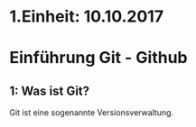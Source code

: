 # 1.Einheit: 10.10.2017

# Einführung Git - Github

## 1: Was ist Git?
Git ist eine sogenannte Versionsverwaltung.
